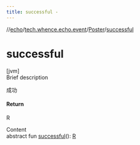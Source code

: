 ```yaml
---
title: successful -
---
```

//[echo](../../index.md)/[tech.whence.echo.event](../index.md)/[Poster](index.md)/[successful](successful.md)



# successful  
[jvm]  
Brief description  


成功



#### Return  


R

  
Content  
abstract fun [successful](successful.md)(): [R](index.md)  



